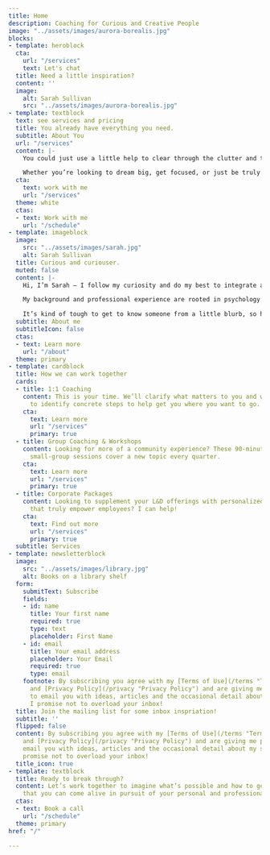 ```yaml
---
title: Home
description: Coaching for Curious and Creative People
image: "../assets/images/aurora-borealis.jpg"
blocks:
- template: heroblock
  cta:
    url: "/services"
    text: Let's chat
  title: Need a little inspiration?
  content: ''
  image:
    alt: Sarah Sullivan
    src: "../assets/images/aurora-borealis.jpg"
- template: textblock
  text: see services and pricing
  title: You already have everything you need.
  subtitle: About You
  url: "/services"
  content: |-
    You could just use a little help to clear through the clutter and the noise so you can focus your energy on what matters most.

    Whether you’re looking to dream big, get focused, or just be truly seen and heard for a change, **I'd love to be part of your journey**.
  cta:
    text: work with me
    url: "/services"
  theme: white
  ctas:
  - text: Work with me
    url: "/schedule"
- template: imageblock
  image:
    src: "../assets/images/sarah.jpg"
    alt: Sarah Sullivan
  title: Curious and curiouser.
  muted: false
  content: |-
    Hi, I’m Sarah – I follow my curiosity and do my best to integrate and apply what I learn in pursuit of wisdom and wonder.

    My background and professional experience are rooted in psychology and human development, but I have a wide range of interests and feel most alive when I’m helping others imagine what’s possible and how.

    It’s kind of tough to get to know someone from a little blurb, so here are two ways to get more context…
  subtitle: About me
  subtitleIcon: false
  ctas:
  - text: Learn more
    url: "/about"
  theme: primary
- template: cardblock
  title: How we can work together
  cards:
  - title: 1:1 Coaching
    content: This is your time. We’ll clarify what matters to you and work together
      to identify concrete steps to help get you where you want to go.
    cta:
      text: Learn more
      url: "/services"
      primary: true
  - title: Group Coaching & Workshops
    content: Looking for more of a community experience? These 90-minute, interactive
      small-group sessions cover a new topic every quarter.
    cta:
      text: Learn more
      url: "/services"
      primary: true
  - title: Corporate Packages
    content: Looking to supplement your L&D offerings with personalized experiences
      that truly empower employees? I can help!
    cta:
      text: Find out more
      url: "/services"
      primary: true
  subtitle: Services
- template: newsletterblock
  image:
    src: "../assets/images/library.jpg"
    alt: Books on a library shelf
  form:
    submitText: Subscribe
    fields:
    - id: name
      title: Your first name
      required: true
      type: text
      placeholder: First Name
    - id: email
      title: Your email address
      placeholder: Your Email
      required: true
      type: email
    footnote: By subscribing you agree with my [Terms of Use](/terms "Terms of Use")
      and [Privacy Policy](/privacy "Privacy Policy") and are giving me permission
      to email you with ideas, articles and the occasional detail about my services.
      I promise not to overload your inbox!
  title: Join the mailing list for some inbox inspriation!
  subtitle: ''
  flipped: false
  content: By subscribing you agree with my [Terms of Use](/terms "Terms of Use")
    and [Privacy Policy](/privacy "Privacy Policy") and are giving me permission to
    email you with ideas, articles and the occasional detail about my services. I
    promise not to overload your inbox!
  title_icon: true
- template: textblock
  title: Ready to break through?
  content: Let’s work together to imagine what’s possible and how to get there so
    that you can come alive in pursuit of your personal and professional goals.
  ctas:
  - text: Book a call
    url: "/schedule"
  theme: primary
href: "/"

---
```

